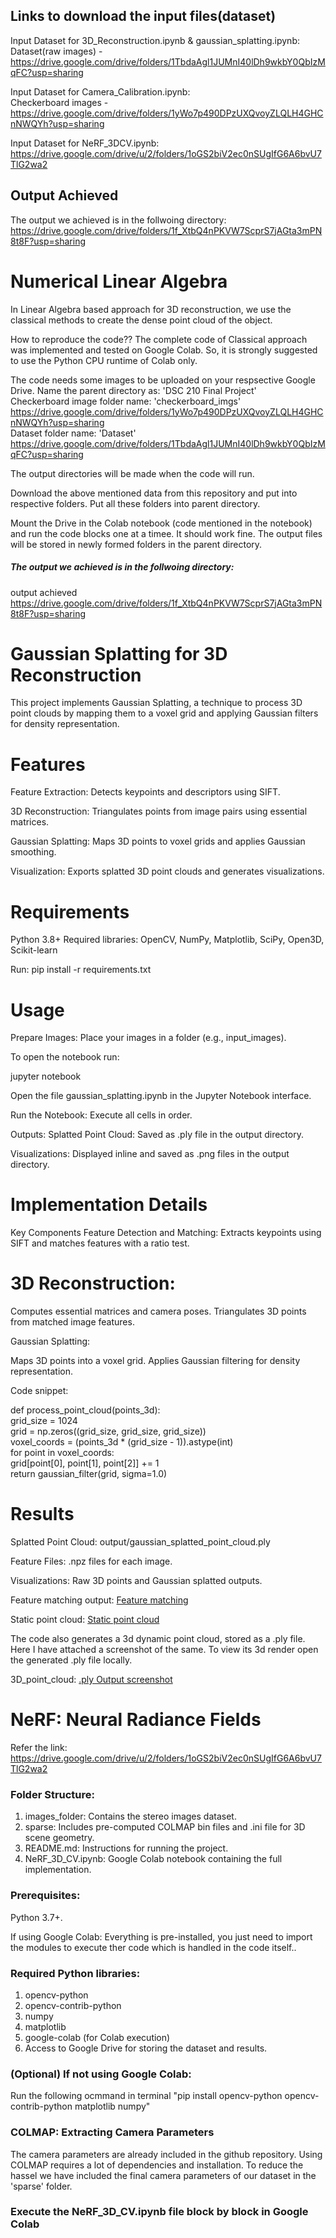## Links to download the input files(dataset)  
Input Dataset for 3D_Reconstruction.ipynb & gaussian_splatting.ipynb:  
Dataset(raw images) - https://drive.google.com/drive/folders/1TbdaAgl1JUMnI40lDh9wkbY0QbIzMqFC?usp=sharing  

Input Dataset for Camera_Calibration.ipynb:  
Checkerboard images  - https://drive.google.com/drive/folders/1yWo7p490DPzUXQvoyZLQLH4GHCnNWQYh?usp=sharing  

Input Dataset for NeRF_3DCV.ipynb: 
https://drive.google.com/drive/u/2/folders/1oGS2biV2ec0nSUgIfG6A6bvU7TlG2wa2

## Output Achieved
The output we achieved is in the follwoing directory:  
https://drive.google.com/drive/folders/1f_XtbQ4nPKVW7ScprS7jAGta3mPN8t8F?usp=sharing


# Numerical Linear Algebra
In Linear Algebra based approach for 3D reconstruction, we use the classical methods to create the dense point cloud of the object.

How to reproduce the code??
The complete code of Classical approach was implemented and tested on Google Colab. So, it is strongly suggested to use the Python CPU runtime of Colab only.

The code needs some images to be uploaded on your respsective Google Drive.
Name the parent directory as: 'DSC 210 Final Project'  
Checkerboard image folder name: 'checkerboard_imgs' https://drive.google.com/drive/folders/1yWo7p490DPzUXQvoyZLQLH4GHCnNWQYh?usp=sharing  
Dataset folder name: 'Dataset' https://drive.google.com/drive/folders/1TbdaAgl1JUMnI40lDh9wkbY0QbIzMqFC?usp=sharing  

The output directories will be made when the code will run.

Download the above mentioned data from this repository and put into respective folders. Put all these folders into parent directory.

Mount the Drive in the Colab notebook (code mentioned in the notebook) and run the code blocks one at a timee. It should work fine. The output files will be stored in newly formed folders in the parent directory.

##### The output we achieved is in the follwoing directory:
output achieved https://drive.google.com/drive/folders/1f_XtbQ4nPKVW7ScprS7jAGta3mPN8t8F?usp=sharing

# Gaussian Splatting for 3D Reconstruction
This project implements Gaussian Splatting, a technique to process 3D point clouds by mapping them to a voxel grid and applying Gaussian filters for density representation.

# Features
Feature Extraction: Detects keypoints and descriptors using SIFT. 

3D Reconstruction: Triangulates points from image pairs using essential matrices.


Gaussian Splatting: Maps 3D points to voxel grids and applies Gaussian smoothing.

Visualization: Exports splatted 3D point clouds and generates visualizations.

# Requirements
Python 3.8+
Required libraries: OpenCV, NumPy, Matplotlib, SciPy, Open3D, Scikit-learn

Run: 
pip install -r requirements.txt  

# Usage
Prepare Images: Place your images in a folder (e.g., input_images).

To open the notebook run:

jupyter notebook  

Open the file gaussian_splatting.ipynb in the Jupyter Notebook interface.

Run the Notebook:
Execute all cells in order.

Outputs:
Splatted Point Cloud: Saved as .ply file in the output directory.

Visualizations: Displayed inline and saved as .png files in the output directory.

# Implementation Details
Key Components
Feature Detection and Matching:
Extracts keypoints using SIFT and matches features with a ratio test.

# 3D Reconstruction:

Computes essential matrices and camera poses. Triangulates 3D points from matched image features.

Gaussian Splatting:

Maps 3D points into a voxel grid.
Applies Gaussian filtering for density representation.

Code snippet:

def process_point_cloud(points_3d):  
        grid_size = 1024  
        grid = np.zeros((grid_size, grid_size, grid_size))  
        voxel_coords = (points_3d * (grid_size - 1)).astype(int)  
        for point in voxel_coords:  
            grid[point[0], point[1], point[2]] += 1  
        return gaussian_filter(grid, sigma=1.0)  


# Results
Splatted Point Cloud: output/gaussian_splatted_point_cloud.ply

Feature Files: .npz files for each image.

Visualizations: Raw 3D points and Gaussian splatted outputs.

Feature matching output: [Feature matching](feature_matching.png)

Static point cloud: [Static point cloud](static_point_cloud.png)

The code also generates a 3d dynamic point cloud, stored as a .ply file. Here I have attached a screenshot of the same. To view its 3d render open the generated .ply file locally.

3D_point_cloud: [.ply Output screenshot](3d_point_cloud.jpeg)


# NeRF: Neural Radiance Fields
Refer the link: https://drive.google.com/drive/u/2/folders/1oGS2biV2ec0nSUgIfG6A6bvU7TlG2wa2
### Folder Structure:
1. images_folder: Contains the stereo images dataset. 
2. sparse: Includes pre-computed COLMAP bin files and .ini file for 3D scene geometry.
3. README.md: Instructions for running the project.
4. NeRF_3D_CV.ipynb: Google Colab notebook containing the full implementation.

### Prerequisites:
Python 3.7+.

If using Google Colab: Everything is pre-installed, you just need to import the modules to execute ther code which is handled in the code itself..

### Required Python libraries:

1. opencv-python
2. opencv-contrib-python
3. numpy
4. matplotlib
5. google-colab (for Colab execution)
6. Access to Google Drive for storing the dataset and results.


### (Optional) If not using Google Colab:
Run the following ocmmand in terminal
"pip install opencv-python opencv-contrib-python matplotlib numpy"

### COLMAP: Extracting Camera Parameters
The camera parameters are already included in the github repository. Using COLMAP requires a lot of dependencies and installation. To reduce the hassel we have included the final camera parameters of our dataset in the 'sparse' folder.
    
### Execute the NeRF_3D_CV.ipynb file block by block in Google Colab
